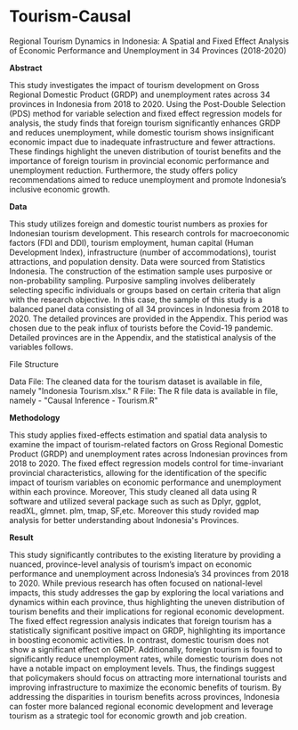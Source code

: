 # Tourism-Causal

Regional Tourism Dynamics in Indonesia: A Spatial and Fixed Effect Analysis of Economic Performance and Unemployment in 34 Provinces (2018-2020)

**Abstract**

This study investigates the impact of tourism development on Gross Regional Domestic Product (GRDP) and unemployment rates across 34 provinces in Indonesia from 2018 to 2020. Using the Post-Double Selection (PDS) method for variable selection and fixed effect regression models for analysis, the study finds that foreign tourism significantly enhances GRDP and reduces unemployment, while domestic tourism shows insignificant economic impact due to inadequate infrastructure and fewer attractions. These findings highlight the uneven distribution of tourist benefits and the importance of foreign tourism in provincial economic performance and unemployment reduction. Furthermore, the study offers policy recommendations aimed to reduce unemployment and promote Indonesia’s inclusive economic growth.

**Data**

This study utilizes foreign and domestic tourist numbers as proxies for Indonesian tourism development. This research controls for macroeconomic factors (FDI and DDI), tourism employment, human capital (Human Development Index), infrastructure (number of accommodations), tourist attractions, and population density. Data were sourced from Statistics Indonesia. The construction of the estimation sample uses purposive or non-probability sampling. Purposive sampling involves deliberately selecting specific individuals or groups based on certain criteria that align with the research objective. In this case, the sample of this study is a balanced panel data consisting of all 34 provinces in Indonesia from 2018 to 2020. The detailed provinces are provided in the Appendix. This period was chosen due to the peak influx of tourists before the Covid-19 pandemic. Detailed provinces are in the Appendix, and the statistical analysis of the variables follows.

File Structure

Data File: The cleaned data for the tourism dataset is available in file, namely "Indonesia Tourism.xlsx."
R File: The R file data is available in file, namely - "Causal Inference - Tourism.R"



**Methodology**

This study applies fixed-effects estimation and spatial data analysis to examine the impact of tourism-related factors on Gross Regional Domestic Product (GRDP) and unemployment rates across Indonesian provinces from 2018 to 2020. The fixed effect regression models control for time-invariant provincial characteristics, allowing for the identification of the specific impact of tourism variables on economic performance and unemployment within each province. Moreover, This study cleaned all data using R software and utilized several package such as such as Dplyr, ggplot, readXL, glmnet. plm, tmap, SF,etc. Moreover this study rovided map analysis for better understanding about Indonesia's Provinces.

**Result**

This study significantly contributes to the existing literature by providing a nuanced, province-level analysis of tourism’s impact on economic performance and unemployment across Indonesia’s 34 provinces from 2018 to 2020. While previous research has often focused on national-level impacts, this study addresses the gap by exploring the local variations and dynamics within each province, thus highlighting the uneven distribution of tourism benefits and their implications for regional economic development. The fixed effect regression analysis indicates that foreign tourism has a statistically significant positive impact on GRDP, highlighting its importance in boosting economic activities. In contrast, domestic tourism does not show a significant effect on GRDP. Additionally, foreign tourism is found to significantly reduce unemployment rates, while domestic tourism does not have a notable impact on employment levels. Thus, the findings suggest that policymakers should focus on attracting more international tourists and improving infrastructure to maximize the economic benefits of tourism. By addressing the disparities in tourism benefits across provinces, Indonesia can foster more balanced regional economic development and leverage tourism as a strategic tool for economic growth and job creation.

